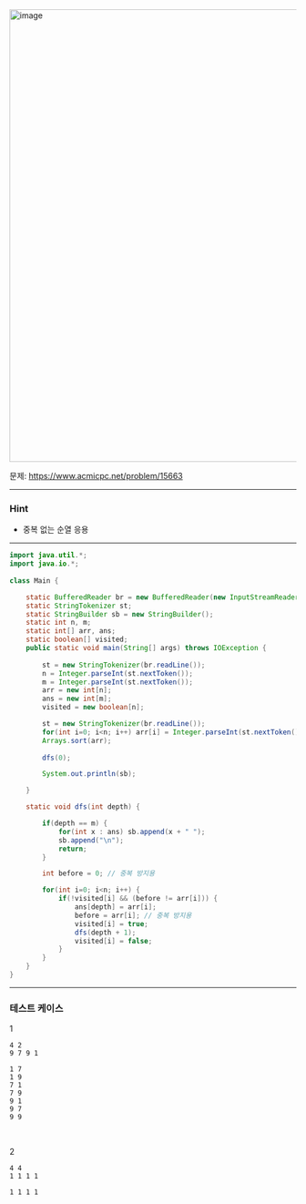 <img width="1184" height="795" alt="image" src="https://github.com/user-attachments/assets/fb202de7-ffd9-4207-b2c1-9aa8cc88e958" />

문제: https://www.acmicpc.net/problem/15663

---

### Hint

- 중복 없는 순열 응용
 
---

```java
import java.util.*;
import java.io.*;
 
class Main {

    static BufferedReader br = new BufferedReader(new InputStreamReader(System.in));
    static StringTokenizer st;
    static StringBuilder sb = new StringBuilder();
    static int n, m;
    static int[] arr, ans;
    static boolean[] visited;
    public static void main(String[] args) throws IOException {
        
        st = new StringTokenizer(br.readLine());
        n = Integer.parseInt(st.nextToken());
        m = Integer.parseInt(st.nextToken());
        arr = new int[n];
        ans = new int[m];
        visited = new boolean[n];

        st = new StringTokenizer(br.readLine());
        for(int i=0; i<n; i++) arr[i] = Integer.parseInt(st.nextToken());
        Arrays.sort(arr);
        
        dfs(0);

        System.out.println(sb);

    }    

    static void dfs(int depth) {

        if(depth == m) {
            for(int x : ans) sb.append(x + " ");
            sb.append("\n");
            return;
        }

        int before = 0; // 중복 방지용

        for(int i=0; i<n; i++) {
            if(!visited[i] && (before != arr[i])) {
                ans[depth] = arr[i];
                before = arr[i]; // 중복 방지용
                visited[i] = true;
                dfs(depth + 1);
                visited[i] = false;
            }
        }
    }
}


```

---

### 테스트 케이스

1
```
4 2
9 7 9 1
```

```
1 7
1 9
7 1
7 9
9 1
9 7
9 9
```

&nbsp;

2
```
4 4
1 1 1 1
```

```
1 1 1 1
```